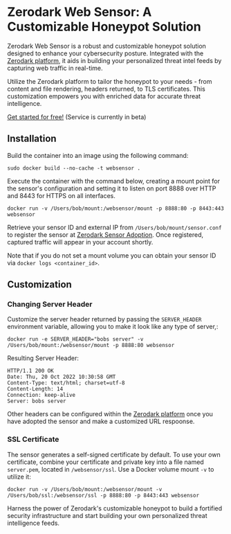 # Zerodark Web Sensor: A Customizable Honeypot Solution

Zerodark Web Sensor is a robust and customizable honeypot solution designed to enhance your cybersecurity posture. Integrated with the [Zerodark platform](https://www.zerodark.io/honeypot-solution.html), it aids in building your personalized threat intel feeds by capturing web traffic in real-time.

Utilize the Zerodark platform to tailor the honeypot to your needs - from content and file rendering, headers returned, to TLS certificates. This customization empowers you with enriched data for accurate threat intelligence.

[Get started for free!](https://beta.zerodark.io/accounts/register/) (Service is currently in beta)

## Installation

Build the container into an image using the following command:

```
sudo docker build --no-cache -t websensor .
```


Execute the container with the command below, creating a mount point for the sensor's configuration and setting it to listen on port 8888 over HTTP and 8443 for HTTPS on all interfaces.

```
docker run -v /Users/bob/mount:/websensor/mount -p 8888:80 -p 8443:443 websensor
```

Retrieve your sensor ID and external IP from `/Users/bob/mount/sensor.conf` to register the sensor at [Zerodark Sensor Adoption](https://beta.zerodark.io/sensor/adopt). Once registered, captured traffic will appear in your account shortly.

Note that if you do not set a mount volume you can obtain your sensor ID via `docker logs <container_id>`.

## Customization

### Changing Server Header

Customize the server header returned by passing the `SERVER_HEADER` environment variable, allowing you to make it look like any type of server,: 

```
docker run -e SERVER_HEADER="bobs server" -v /Users/bob/mount:/websensor/mount -p 8888:80 websensor
```

Resulting Server Header:

```
HTTP/1.1 200 OK
Date: Thu, 20 Oct 2022 10:30:58 GMT	
Content-Type: text/html; charset=utf-8
Content-Length: 14
Connection: keep-alive
Server: bobs server
```

Other headers can be configured within the [Zerodark platform](https://beta.zerodark.io/) once you have adopted the sensor and make a customized URL respoonse.

### SSL Certificate

The sensor generates a self-signed certificate by default. To use your own certificate, combine your certificate and private key into a file named `server.pem`, located in `/websensor/ssl`. Use a Docker volume mount `-v` to utilize it:

```
docker run -v /Users/bob/mount:/websensor/mount -v /Users/bob/ssl:/websensor/ssl -p 8888:80 -p 8443:443 websensor
```

Harness the power of Zerodark's customizable honeypot to build a fortified security infrastructure and start building your own personalized threat intelligence feeds.
